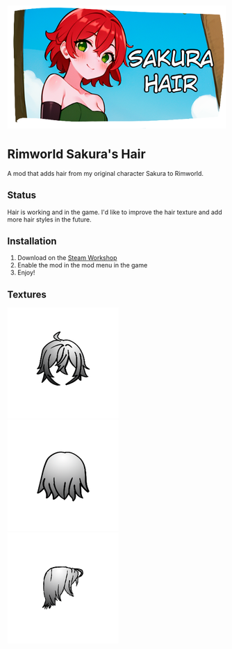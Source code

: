 ![Banner](About/Preview.png)

# Rimworld Sakura's Hair

A mod that adds hair from my original character Sakura to Rimworld.

## Status
Hair is working and in the game. I'd like to improve the hair texture and add more hair styles in the future.

## Installation

1. Download on the [Steam Workshop](https://steamcommunity.com/sharedfiles/filedetails/?id=3007906745)
2. Enable the mod in the mod menu in the game
3. Enjoy!

## Textures

![Front](Textures/Hair/Sakura_south.png)![Back](Textures/Hair/Sakura_north.png)![Side](Textures/Hair/Sakura_east.png)
